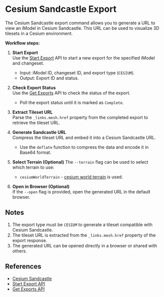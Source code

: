# Cesium Sandcastle Export

The Cesium Sandcastle export command allows you to generate a URL to view an iModel in Cesium Sandcastle. This URL can be used to visualize 3D tilesets in a Cesium environment.

**Workflow steps:**

1. **Start Export**  
   Use the [Start Export](https://developer.bentley.com/apis/mesh-export/operations/start-export/) API to start a new export for the specified iModel and changeset.  
   - Input: iModel ID, changeset ID, and export type (`CESIUM`).
   - Output: Export ID and status.

2. **Check Export Status**  
   Use the [Get Exports](https://developer.bentley.com/apis/mesh-export/operations/get-exports/) API to check the status of the export.  
   - Poll the export status until it is marked as `Complete`.

3. **Extract Tileset URL**  
   Parse the `_links.mesh.href` property from the completed export to retrieve the tileset URL.

4. **Generate Sandcastle URL**  
   Compress the tileset URL and embed it into a Cesium Sandcastle URL.  
   - Use the `deflate` function to compress the data and encode it in Base64 format.

5. **Select Terrain (Optional)**
   The `--terrain` flag can be used to select which terrain to use:
   - `cesiumWorldTerrain` - [cesium world terrain](https://cesium.com/platform/cesium-ion/content/cesium-world-terrain/) is used.

6. **Open in Browser (Optional)**  
   If the `--open` flag is provided, open the generated URL in the default browser.

## Notes

1. The export type must be `CESIUM` to generate a tileset compatible with Cesium Sandcastle.
2. The tileset URL is extracted from the `_links.mesh.href` property of the export response.
3. The generated URL can be opened directly in a browser or shared with others.

## References

- [Cesium Sandcastle](https://sandcastle.cesium.com/)
- [Start Export API](https://developer.bentley.com/apis/mesh-export/operations/start-export/)
- [Get Exports API](https://developer.bentley.com/apis/mesh-export/operations/get-exports/)

